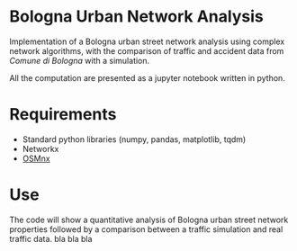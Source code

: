 # Bologna Urban Network Analysis
Implementation of a Bologna urban street network analysis using complex network algorithms, with the comparison of traffic and accident data from _Comune di Bologna_ with a simulation.

All the computation are presented as a jupyter notebook written in python.

# Requirements
* Standard python libraries (numpy, pandas, matplotlib, tqdm)
* Networkx
* [OSMnx](https://geoffboeing.com/publications/osmnx-complex-street-networks/)

# Use
The code will show a quantitative analysis of Bologna urban street network properties followed by a comparison between a traffic simulation and real traffic data. bla bla bla
